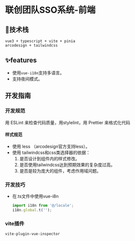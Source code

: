 # 联创团队SSO系统-前端

## 🚀技术栈

```
vue3 + typescript + vite + pinia
arcodesign + tailwindcss
```

## ✨features

- 使用`vue-i18n`支持多语言。
- 支持夜间模式。

## 开发指南

### 开发规范

用 ESLint 来检查代码质量，用stylelint，用 Prettier 来格式化代码

#### 样式规范

- 使用 less （arcodesign官方支持less）。
- 使用 tailwindcss和css类选择器的依据：
  1. 是否设计到组件内的样式修改。
  2. 是否使用tailwindcss达到预期效果的复杂度过高。
  3. 是否是较为庞大的组件，考虑作用域问题。

### 开发技巧

- 在.ts文件中使用vue-i8n
  ```typescript
  import i18n from '@/locale';
  i18n.global.t('');
  ```

### vite插件

`vite-plugin-vue-inspector`

